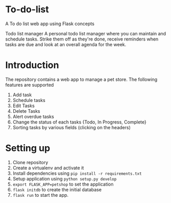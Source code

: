 # To-do-list
A To do list web app using Flask concepts

Todo list manager
A personal todo list manager where you can maintain and schedule tasks. Strike them off as they're done, receive reminders when tasks are due and look
at an overall agenda for the week.

# Introduction

The repository contains a web app to manage a pet store. The following
features are supported

1. Add task
1. Schedule tasks
1. Edit Tasks
1. Delete Tasks
1. Alert overdue tasks
1. Change the status of each tasks {Todo, In Progress, Complete}
1. Sorting tasks by various fields (clicking on the headers)

# Setting up

1. Clone repository
1. Create a virtualenv and activate it
1. Install dependencies using `pip install -r requirements.txt`
1. Setup application using `python setup.py develop`
1. `export FLASK_APP=petshop` to set the application
1. `flask initdb` to create the initial database
1. `flask run` to start the app.